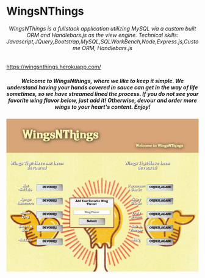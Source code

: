 # WingsNThings
###### <center> WingsNThings is a fullstack application utilizing MySQL via a custom built ORM and Handlebars.js as the view engine. Technical skills: Javascript,JQuery,Bootstrap,MySQL,SQLWorkBench,Node,Express.js,Custome ORM, Handlebars.js</center>

https://wingsnthings.herokuapp.com/ 

##### <center> Welcome to WingsNthings, where we like to keep it simple. We understand having your hands covered in sauce can get in the way of life sometimes, so we have streamed lined the process. If you do not see your favorite wing flavor below, just add it! Otherwise, devour and order more wings to your heart's content. Enjoy!
  
![screenshot](https://github.com/tacrawford91/WingsNThings/blob/master/public/assests/images/screenShot.PNG)

